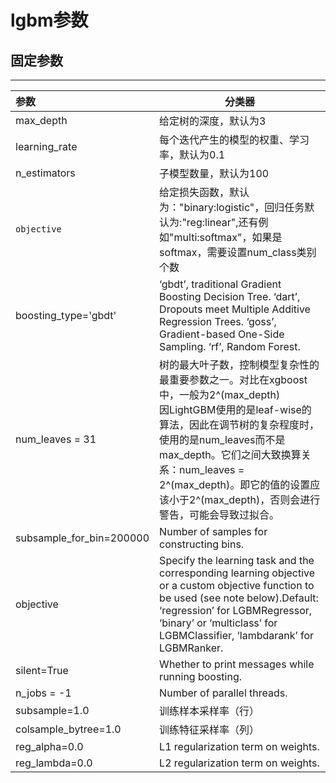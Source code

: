 # lgbm参数


## 固定参数
---

|参数| 分类器 |
|:--|---|
|max_depth| 给定树的深度，默认为3|
|learning_rate| 每个迭代产生的模型的权重、学习率，默认为0.1|
|n_estimators|子模型数量，默认为100|
|```objective```|给定损失函数，默认为："binary:logistic"，回归任务默认为:"reg:linear",还有例如"multi:softmax"，如果是softmax，需要设置num_class类别个数|
|boosting_type='gbdt'| ‘gbdt’, traditional Gradient Boosting Decision Tree. ‘dart’, Dropouts meet Multiple Additive Regression Trees. ‘goss’, Gradient-based One-Side Sampling. ‘rf’, Random Forest.|
|num_leaves = 31|树的最大叶子数，控制模型复杂性的最重要参数之一。对比在xgboost中，一般为2^(max_depth)<br>因LightGBM使用的是leaf-wise的算法，因此在调节树的复杂程度时，使用的是num_leaves而不是max_depth。它们之间大致换算关系：num_leaves = 2^(max_depth)。即它的值的设置应该小于2^(max_depth)，否则会进行警告，可能会导致过拟合。
|subsample_for_bin=200000|Number of samples for constructing bins.|
|objective|Specify the learning task and the corresponding learning objective or a custom objective function to be used (see note below).Default: ‘regression’ for LGBMRegressor, ‘binary’ or ‘multiclass’ for LGBMClassifier, ‘lambdarank’ for LGBMRanker.|
|silent=True|Whether to print messages while running boosting.|
|n_jobs = -1|Number of parallel threads.|
|subsample=1.0|训练样本采样率（行）|
|colsample_bytree=1.0 |训练特征采样率（列）|
|reg_alpha=0.0|L1 regularization term on weights.|
|reg_lambda=0.0|L2 regularization term on weights.|